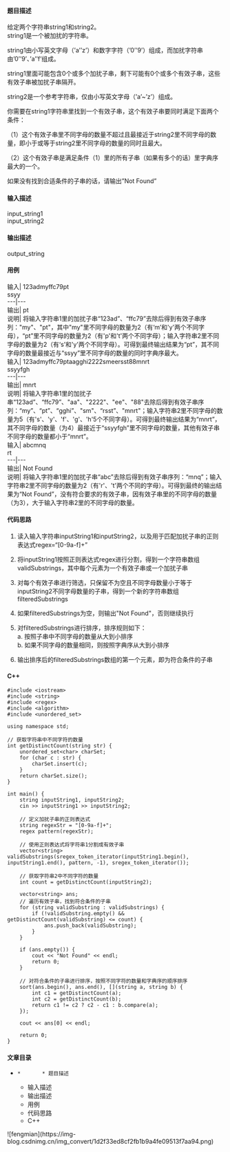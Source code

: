#### 题目描述

给定两个字符串string1和string2。  
string1是一个被加扰的字符串。

string1由小写英文字母（’a’’z’）和数字字符（’0’’9’）组成，而加扰字符串由’0’’9’、’a’’f’组成。

string1里面可能包含0个或多个加扰子串，剩下可能有0个或多个有效子串，这些有效子串被加扰子串隔开。

string2是一个参考字符串，仅由小写英文字母（’a’~’z’）组成。

你需要在string1字符串里找到一个有效子串，这个有效子串要同时满足下面两个条件：

（1）这个有效子串里不同字母的数量不超过且最接近于string2里不同字母的数量，即小于或等于string2里不同字母的数量的同时且最大。

（2）这个有效子串是满足条件（1）里的所有子串（如果有多个的话）里字典序最大的一个。

如果没有找到合适条件的子串的话，请输出”Not Found”

#### 输入描述

input_string1  
input_string2

#### 输出描述

output_string

#### 用例

输入| 123admyffc79pt  
ssyy  
---|---  
输出| pt  
说明|
将输入字符串1里的加扰子串“123ad”、“ffc79”去除后得到有效子串序列："my"、"pt"，其中"my"里不同字母的数量为2（有‘m’和'y'两个不同字母），“pt”里不同字母的数量为2（有'p'和't'两个不同字母）；输入字符串2里不同字母的数量为2（有‘s’和'y'两个不同字母）。可得到最终输出结果为“pt”，其不同字母的数量最接近与“ssyy”里不同字母的数量的同时字典序最大。  
输入| 123admyffc79ptaagghi2222smeersst88mnrt  
ssyyfgh  
---|---  
输出| mnrt  
说明|
将输入字符串1里的加扰子串“123ad”、“ffc79”、"aa"、"2222"、"ee"、"88"去除后得到有效子串序列：“my”、“pt”、“gghi”、"sm"、“rsst”、"mnrt"；输入字符串2里不同字母的数量为5（有's'、'y'、'f'、'g'、'h'5个不同字母）。可得到最终输出结果为“mnrt”，其不同字母的数量（为4）最接近于“ssyyfgh”里不同字母的数量，其他有效子串不同字母的数量都小于“mnrt”。  
输入| abcmnq  
rt  
---|---  
输出| Not Found  
说明|
将输入字符串1里的加扰子串“abc”去除后得到有效子串序列：“mnq”；输入字符串2里不同字母的数量为2（有'r'、't'两个不同的字母）。可得到最终的输出结果为“Not
Found”，没有符合要求的有效子串，因有效子串里的不同字母的数量（为3），大于输入字符串2里的不同字母的数量。  
  
#### 代码思路

  1. 读入输入字符串inputString1和inputString2，以及用于匹配加扰子串的正则表达式regex=“[0-9a-f]+”
  2. 将inputString1按照正则表达式regex进行分割，得到一个字符串数组validSubstrings，其中每个元素为一个有效子串或一个加扰子串
  3. 对每个有效子串进行筛选，只保留不为空且不同字母数量小于等于inputString2不同字母数量的子串，得到一个新的字符串数组filteredSubstrings
  4. 如果filteredSubstrings为空，则输出"Not Found"，否则继续执行
  5. 对filteredSubstrings进行排序，排序规则如下：  
a. 按照子串中不同字母的数量从大到小排序  
b. 如果不同字母的数量相同，则按照字典序从大到小排序

  6. 输出排序后的filteredSubstrings数组的第一个元素，即为符合条件的子串

#### C++

    
    
    #include <iostream>
    #include <string>
    #include <regex>
    #include <algorithm>
    #include <unordered_set>
    
    using namespace std;
    
    // 获取字符串中不同字符的数量
    int getDistinctCount(string str) {
        unordered_set<char> charSet;
        for (char c : str) {
            charSet.insert(c);
        }
        return charSet.size();
    }
    
    int main() {
        string inputString1, inputString2;
        cin >> inputString1 >> inputString2;
    
        // 定义加扰子串的正则表达式
        string regexStr = "[0-9a-f]+";
        regex pattern(regexStr);
    
        // 使用正则表达式将字符串1分割成有效子串
        vector<string> validSubstrings(sregex_token_iterator(inputString1.begin(), inputString1.end(), pattern, -1), sregex_token_iterator());
    
        // 获取字符串2中不同字符的数量
        int count = getDistinctCount(inputString2);
    
        vector<string> ans;
        // 遍历有效子串，找到符合条件的子串
        for (string validSubstring : validSubstrings) {
            if (!validSubstring.empty() && getDistinctCount(validSubstring) <= count) {
                ans.push_back(validSubstring);
            }
        }
    
        if (ans.empty()) {
            cout << "Not Found" << endl;
            return 0;
        }
    
        // 对符合条件的子串进行排序，按照不同字符的数量和字典序的顺序排序
        sort(ans.begin(), ans.end(), [](string a, string b) {
            int c1 = getDistinctCount(a);
            int c2 = getDistinctCount(b);
            return c1 != c2 ? c2 - c1 : b.compare(a);
        });
    
        cout << ans[0] << endl;
    
        return 0;
    }
    
    

#### 文章目录

  *     *       * 题目描述
      * 输入描述
      * 输出描述
      * 用例
      * 代码思路
      * C++

![fengmian](https://img-
blog.csdnimg.cn/img_convert/1d2f33ed8cf2fb1b9a4fe09513f7aa94.png)

